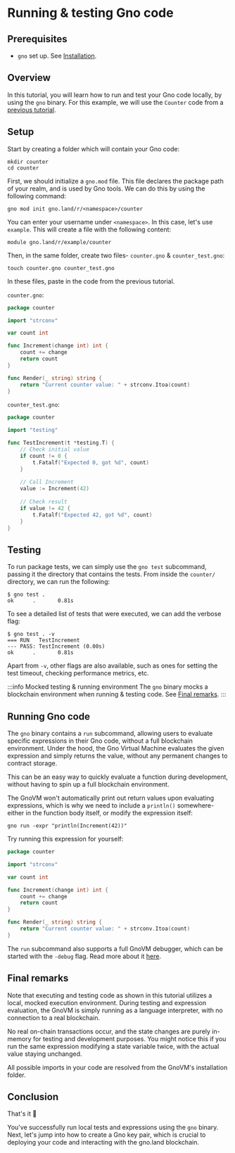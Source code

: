 # Running & testing Gno code

## Prerequisites

- `gno` set up. See [Installation](../builders/installation.md).

## Overview

In this tutorial, you will learn how to run and test your Gno code locally, by 
using the `gno` binary. For this example, we will use the `Counter` code from a
[previous tutorial](../builders/anatomy-of-a-gno-package.md).

## Setup

Start by creating a folder which will contain your Gno code:

```
mkdir counter
cd counter
```

First, we should initialize a `gno.mod` file. This file declares the package path
of your realm, and is used by Gno tools. We can do this by using the following command:

```
gno mod init gno.land/r/<namespace>/counter
```

You can enter your username under `<namespace>`. In this case, let's use `example`.
This will create a file with the following content:

```
module gno.land/r/example/counter 
```

Then, in the same folder, create two files- `counter.gno` & `counter_test.gno`:

```
touch counter.gno counter_test.gno
```

In these files, paste in the code from the previous tutorial.

`counter.gno`:
```go
package counter

import "strconv"

var count int

func Increment(change int) int {
	count += change
	return count
}

func Render(_ string) string {
	return "Current counter value: " + strconv.Itoa(count)
}
```

`counter_test.gno`:
```go
package counter

import "testing"

func TestIncrement(t *testing.T) {
	// Check initial value
	if count != 0 {
		t.Fatalf("Expected 0, got %d", count)
	}
	
	// Call Increment 
	value := Increment(42)
	
	// Check result
	if value != 42 {
		t.Fatalf("Expected 42, got %d", count)
	}
}
```

## Testing

To run package tests, we can simply use the `gno test` subcommand, passing it the 
directory that contains the tests. From inside the `counter/` directory, we 
can run the following:

```
$ gno test .   
ok      .       0.81s
```

To see a detailed list of tests that were executed, we can add the verbose flag:

```
$ gno test . -v     
=== RUN   TestIncrement
--- PASS: TestIncrement (0.00s)
ok      .       0.81s
```

Apart from `-v`, other flags are also available, such as ones for setting the
test timeout, checking performance metrics, etc.

:::info Mocked testing & running environment
The `gno` binary mocks a blockchain environment when running & testing code.
See [Final remarks](#final-remarks).
::: 

## Running Gno code

The `gno` binary contains a `run` subcommand, allowing users to evaluate
specific expressions in their Gno code, without a full blockchain environment.
Under the hood, the Gno Virtual Machine evaluates the given expression and simply
returns the value, without any permanent changes to contract storage.

This can be an easy way to quickly evaluate a function during development, without
having to spin up a full blockchain environment. 

The GnoVM won't automatically print out return values upon evaluating expressions,
which is why we need to include a `println()` somewhere- either in the function 
body itself, or modify the expression itself:

```
gno run -expr "println(Increment(42))"
```

Try running this expression for yourself:

```go gno run-expression=println(Increment(42))
package counter

import "strconv"

var count int

func Increment(change int) int {
	count += change
	return count
}

func Render(_ string) string {
	return "Current counter value: " + strconv.Itoa(count)
}
```

The `run` subcommand also supports a full GnoVM debugger, which can be started 
with the `-debug` flag. Read more about it [here](https://gno.land/r/gnoland/blog:p/gno-debugger).

## Final remarks

Note that executing and testing code as shown in this tutorial  utilizes a local,
mocked execution environment. During testing and expression evaluation, the GnoVM
is simply running as a language interpreter, with no connection to a real blockchain. 

No real on-chain transactions occur, and the state changes are purely in-memory 
for testing and development purposes. You might notice this if you run the same 
expression modifying a state variable twice, with the actual value staying unchanged.

All possible imports in your code are resolved from the GnoVM's installation folder. 

## Conclusion

That's it 🎉

You've successfully run local tests and expressions using the `gno` binary. 
Next, let's jump into how to create a Gno key pair, which is crucial to deploying
your code and interacting with the gno.land blockchain.
